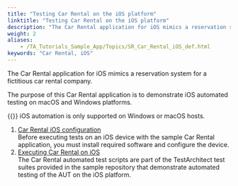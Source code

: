 ```yaml
--- 
title: "Testing Car Rental on the iOS platform"
linktitle: "Testing Car Rental on the iOS platform"
description: "The Car Rental application for iOS mimics a reservation system for a fictitious car rental company."
weight: 2
aliases: 
    - /TA_Tutorials_Sample_App/Topics/SR_Car_Rental_iOS_def.html
keywords: "Car Rental, iOS"
---
```


The Car Rental application for iOS mimics a reservation system for a fictitious car rental company.

The purpose of this Car Rental application is to demonstrate iOS automated testing on macOS and Windows platforms.

{{<important>}} iOS automation is only supported on Windows or macOS hosts.

1.  [Car Rental iOS configuration](/TA_Tutorials_Sample_App/Topics/SR_iOS_configuration_def.html)  
Before executing tests on an iOS device with the sample Car Rental application, you must install required software and configure the device.
2.  [Executing Car Rental on iOS](/TA_Tutorials_Sample_App/Topics/SR_Executing_Car_Rental_iOS.html)  
The Car Rental automated test scripts are part of the TestArchitect test suites provided in the sample repository that demonstrate automated testing of the AUT on the iOS platform.



